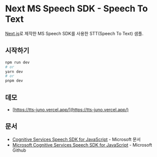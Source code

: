# Next MS Speech SDK - Speech To Text
[Next.js](https://nextjs.org/)로 제작한 MS Speech SDK를 사용한 STT(Speech To Text) 샘플.

## 시작하기

```bash
npm run dev
# or
yarn dev
# or
pnpm dev
```

## 데모

- [https://tts-juno.vercel.app/](https://tts-juno.vercel.app/)

## 문서

- [Cognitive Services Speech SDK for JavaScript](https://learn.microsoft.com/en-us/javascript/api/overview/azure/microsoft-cognitiveservices-speech-sdk-readme?view=azure-node-latest) - Microsoft 문서
- [Microsoft Cognitive Services Speech SDK for JavaScript](https://github.com/microsoft/cognitive-services-speech-sdk-js) - Microsoft Github
